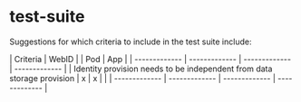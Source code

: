 # test-suite

Suggestions for which criteria to include in the test suite include: 

| Criteria  | WebID | | Pod  | App |
| ------------- | ------------- | ------------- | ------------- | 
| Identity provision needs to be independent from data storage provision | x | x |  | 
| ------------- | ------------- | ------------- | ------------- | 
